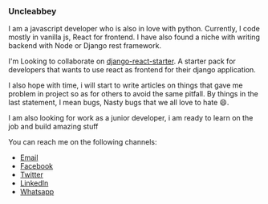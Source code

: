 ### Uncleabbey

I am a javascript developer who is also in love with python. Currently, I code mostly in vanilla js, React for frontend. I have also found a niche with writing backend with Node or Django rest framework.

I'm Looking to collaborate on [django-react-starter](https://github.com/uncleabbey/django-react-starter). A starter pack for developers that wants to use react as frontend for their django application.

I also hope with time, i will start to write articles on things that gave me problem in project so as for others to avoid the same pitfall. By things in the last statement, I mean bugs, Nasty bugs that we all love to hate  😄.

I am also looking for work as a junior developer, i am ready to learn on the job and build amazing stuff

You can reach me on the following channels:

- [Email](kayodegabriela@gmail.com)
- [Facebook](https://m.facebook.com/kayode.abiodun.7543653)
- [Twitter](https://twitter.com/_uncleabbey_)
- [LinkedIn](https://www.linkedin.com/in/kayode-gabriel-abiodun-a53627a9/)
- [Whatsapp](https://wa.me/2347069388069)
<!--
**uncleabbey/uncleabbey** is a ✨ _special_ ✨ repository because its `README.md` (this file) appears on your GitHub profile.

Here are some ideas to get you started:

- 🔭 I’m currently working on ...
- 🌱 I’m currently learning ...
- 👯 I’m looking to collaborate on ...
- 🤔 I’m looking for help with ...
- 💬 Ask me about ...
- 📫 How to reach me: ...
- 😄 Pronouns: ...
- ⚡ Fun fact: ...
-->
